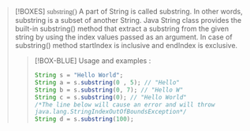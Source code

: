 >[!BOXES] <span style="font-family:Cascadia">substring()</span>
>A part of String is called substring. In other words, substring is a subset of another String. Java String class provides the built-in substring() method that extract a substring from the given string by using the index values passed as an argument. In case of substring() method startIndex is inclusive and endIndex is exclusive.
>>[!BOX-BLUE] Usage and examples :
>>```java
>>String s = "Hello World";
>>String a = s.substring(0 , 5); // "Hello"
>>String b = s.substring(0, 7); // "Hello W"
>>String c = s.substring(0); // "Hello World"
>>/*The line below will cause an error and will throw 
>>java.lang.StringIndexOutOfBoundsException*/
>>String d = s.substring(100); 
>>```



